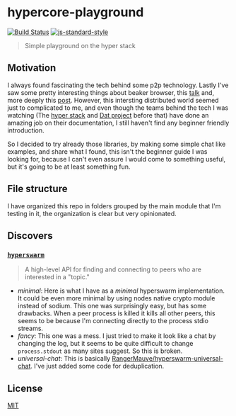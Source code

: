 # hypercore-playground
[![Build Status](https://img.shields.io/travis/YerkoPalma/hypercore-playground/master.svg?style=flat-square)](https://travis-ci.org/YerkoPalma/hypercore-playground) [![js-standard-style](https://img.shields.io/badge/code%20style-standard-brightgreen.svg?style=flat-square)](https://github.com/feross/standard)

> Simple playground on the hyper stack

## Motivation

I always found fascinating the tech behind some p2p technology.
Lastly I've saw some pretty interesting things about beaker browser, this
[talk](https://www.youtube.com/watch?v=rJ_WvfF3FN8) and, more deeply this 
[post](https://infocivics.com/).
However, this intersting distributed world seemed just to complicated to me,
and even though the teams behind the tech I was watching (The 
[hyper stack](https://github.com/hypercore-protocol) and 
[Dat project](https://github.com/datproject) before that) have done an amazing
job on their documentation, I still haven't find any beginner friendly introduction.

So I decided to try already those libraries, by making some simple chat like examples, 
and share what I found, this isn't the beginner guide I was looking for, because I 
can't even assure I would come to something useful, but it's going to be at least 
something fun.

## File structure

I have organized this repo in folders grouped by the main module that I'm testing 
in it, the organization is clear but very opinionated.

## Discovers

### [`hyperswarm`][hyperswarm]

> A high-level API for finding and connecting to peers who are interested in a "topic."

- *minimal*: Here is what I have as a _minimal_ hyperswarm implementation. 
It could be even more minimal by using nodes native crypto module instead of sodium. 
This one was surprisingly easy, but has some drawbacks. When a peer process is killed 
it kills all other peers, this seems to be because I'm connecting directly to the process 
stdio streams.
- *fancy*: This one was a mess. I just tried to make it look like a chat by changing the log, but it seems to be quite difficult to change `process.stdout` as many sites suggest. So this is broken.
- *universal-chat*: This is basically [RangerMauve/hyperswarm-universal-chat][hyperswarm-universal-chat]. I've just added some code for deduplication.

## License
[MIT](/license)

[hyperswarm]: https://github.com/hyperswarm/hyperswarm
[hyperswarm-universal-chat]: https://github.com/RangerMauve/hyperswarm-universal-chat